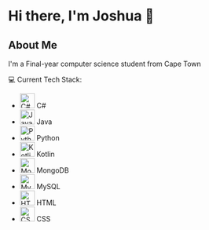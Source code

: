 # Hi there, I'm Joshua 👋

## About Me
I'm a Final-year computer science student from Cape Town

💻 Current Tech Stack:
- <img src="https://upload.wikimedia.org/wikipedia/commons/thumb/4/47/C_Sharp_logo.svg/1200px-C_Sharp_logo.svg.png" alt="C#" width="30" height="30"> C#
- <img src="https://upload.wikimedia.org/wikipedia/commons/thumb/3/30/Java_logo.svg/1200px-Java_logo.svg.png" alt="Java" width="30" height="30"> Java
- <img src="https://upload.wikimedia.org/wikipedia/commons/c/c3/Python-logo-notext.svg" alt="Python" width="30" height="30"> Python
- <img src="https://upload.wikimedia.org/wikipedia/commons/7/74/Kotlin_Icon.png" alt="Kotlin" width="30" height="30"> Kotlin
- <img src="https://upload.wikimedia.org/wikipedia/commons/4/46/MongoDB_Logo.svg" alt="MongoDB" width="30" height="30"> MongoDB
- <img src="https://upload.wikimedia.org/wikipedia/commons/thumb/6/64/MySQL_logo.svg/1200px-MySQL_logo.svg.png" alt="MySQL" width="30" height="30"> MySQL
- <img src="https://upload.wikimedia.org/wikipedia/commons/6/6a/HTML5_Logo.svg" alt="HTML" width="30" height="30"> HTML
- <img src="https://upload.wikimedia.org/wikipedia/commons/6/62/CSS3_logo.svg" alt="CSS" width="30" height="30"> CSS
